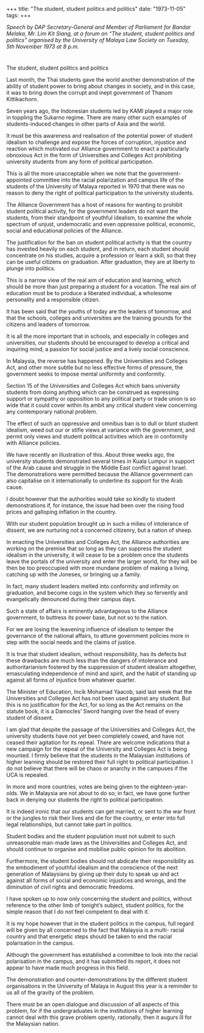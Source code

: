 +++ 
title: "The student, student politics and politics"
date: "1973-11-05"
tags:
+++

_Speech by DAP Secretary-General and Member of Parliament for Bandar Melaka, Mr. Lim Kit Siang, at a forum on “The student, student politics and politics” organised by the University of Malaya Law Society on Tuesday, 5th November 1973 at 8 p.m._
# 
The student, student politics and politics

Last month, the Thai students gave the world another demonstration of the ability of student power to bring about changes in society, and in this case, it was to bring down the corrupt and inept government of Thanom Kittikachorn.

Seven years ago, the Indonesian students led by KAMI played a major role in toppling the Sukarno regime. There are many other such examples of students-induced changes in other parts of Asia and the world.

It must be this awareness and realisation of the potential power of student idealism to challenge and expose the forces of corruption, injustice and reaction which motivated our Alliance government to enact a particularly obnoxious Act in the form of Universities and Colleges Act prohibiting university students from any form of political participation.

This is all the more unacceptable when we note that the government-appointed committee into the racial polarization and campus life of the students of the University of Malaya reported in 1970 that there was no reason to deny the right of political participation to the university students.</u>

The Alliance Government has a host of reasons for wanting to prohibit student political activity, for the government leaders do not want the students, from their standpoint of youthful idealism, to examine the whole spectrum of unjust, undemocratic and even oppressive political, economic, social and educational policies of the Alliance.

The justification for the ban on student political activity is that the country has invested heavily on each student, and in return, each student should concentrate on his studies, acquire a profession or learn a skill, so that they can be useful citizens on graduation. After graduation, they are at liberty to plunge into politics.

This is a narrow view of the real aim of education and learning, which should be more than just preparing a student for a vocation. The real aim of education must be to produce a liberated individual, a wholesome personality and a responsible citizen.

It has been said that the youths of today are the leaders of tomorrow, and that the schools, colleges and universities are the training grounds for the citizens and leaders of tomorrow.

It is all the more important that in schools, and especially in colleges and universities, our students should be encouraged to develop a critical and inquiring mind, a passion for social justice and a lively social conscience.

In Malaysia, the reverse has happened. By the Universities and Colleges Act, and other more subtle but no less effective forms of pressure, the government seeks to impose mental uniformity and conformity.

Section 15 of the Universities and Colleges Act which bans university students from doing anything which can be construed as expressing support or sympathy or opposition to any political party or trade union is so wide that it could cover within its ambit any critical student view concerning any contemporary national problem.

The effect of such an oppressive and omnibus ban is to dull or blunt student idealism, weed out our or stifle views at variance with the government, and permit only views and student political activities which are in conformity with Alliance policies.

We have recently an illustration of this. About three weeks ago, the university students demonstrated several times in Kuala Lumpur in support of the Arab cause and struggle in the Middle East conflict against Israel. The demonstrations were permitted because the Alliance government can also capitalise on it internationally to underline its support for the Arab cause.

I doubt however that the authorities would take so kindly to student demonstrations if, for instance, the issue had been over the rising food prices and galloping inflation in the country.

With our student population brought up in such a milieu of intolerance of dissent, we are nurturing not a concerned citizenry, but a nation of sheep.

In enacting the Universities and Colleges Act, the Alliance authorities are working on the premise that so long as they can suppress the student idealism in the university, it will cease to be a problem once the students leave the portals of the university and enter the larger world, for they will be then be too preoccupied with more mundane problem of making a living, catching up with the Joneses, or bringing up a family.

In fact, many student leaders melted into conformity and infirmity on graduation, and become cogs in the system which they so fervently and evangelically denounced during their campus days.

Such a state of affairs is eminently advantageous to the Alliance government, to buttress its power base, but not so to the nation.

For we are losing the leavening influence of idealism to temper the governance of the national affairs, to attune government policies more in step with the social needs and the claims of justice.

It is true that student idealism, without responsibility, has its defects but these drawbacks are much less than the dangers of intolerance and authoritarianism fostered by the suppression of student idealism altogether, emasculating independence of mind and spirit, and the habit of standing up against all forms of injustice from whatever quarter.

The Minister of Education, Incik Mohamad Yaacob, said last week that the Universities and Colleges Act has not been used against any student. But this is no justification for the Act, for so long as the Act remains on the statute book, it is a Damocles’ Sword hanging over the head of every student of dissent. 

I am glad that despite the passage of the Universities and Colleges Act, the university students have not yet been completely cowed, and have not ceased their agitation for its repeal. There are welcome indications that a new campaign for the repeal of the University and Colleges Act is being mounted.
I firmly believe that the students in the Malaysian institutions of higher learning should be restored their full right to political participation. I do not believe that there will be chaos or anarchy in the campuses if the UCA is repealed.

In more and more countries, votes are being given to the eighteen-year-olds. We in Malaysia are not about to do so; in fact, we have gone further back in denying our students the right to political participation.

It is indeed ironic that our students can get married, or sent to the war front or the jungles to risk their lives and die for the country, or enter into full legal relationships, but cannot take part in politics.

Student bodies and the student population must not submit to such unreasonable man-made laws as the Universities and Colleges Act, and should continue to organise and mobilise public opinion for its abolition.

Furthermore, the student bodies should not abdicate their responsibility as the embodiment of youthful idealism and the conscience of the next generation of Malaysians by giving up their duty to speak up and act against all forms of social and economic injustices and wrongs, and the diminution of civil rights and democratic freedoms.

I have spoken up to now only concerning the student and politics, without reference to the other limb of tonight’s subject, student politics, for the simple reason that I do not feel competent to deal with it.

It is my hope however that in the student politics in the campus, full regard will be given by all concerned to the fact that Malaysia is a multi- racial country and that energetic steps should be taken to end the racial polarisation in the campus.

Although the government has established a committee to look into the racial polarisation in the campus, and it has submitted its report, it does not appear to have made much progress in this field.

The demonstration and counter-demonstrations by the different student organisations in the University of Malaya in August this year is a reminder to us all of the gravity of the problem.

There must be an open dialogue and discussion of all aspects of this problem, for if the undergraduates in the institutions of higher learning cannot deal with this grave problem openly, rationally, then it augurs ill for the Malaysian nation.
 
